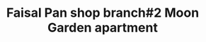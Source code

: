 ---
title: "Faisal Pan shop branch#2 Moon Garden apartment"
url: /karachi/faisal-pan-shop-branch-2-moon-garden-apartment-apartment-moon-garden-st-block-11-block-10-gulshan-e-iqbal/
shop: shop
---